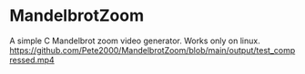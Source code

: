 # MandelbrotZoom
A simple C Mandelbrot zoom video generator.
Works only on linux.
https://github.com/Pete2000/MandelbrotZoom/blob/main/output/test_compressed.mp4
